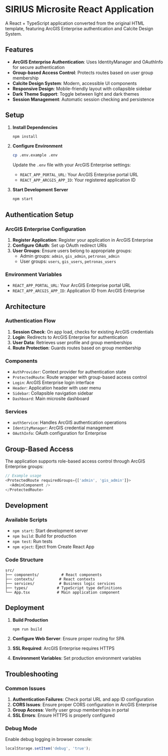 # SIRIUS Microsite React Application

A React + TypeScript application converted from the original HTML template, featuring ArcGIS Enterprise authentication and Calcite Design System.

## Features

- **ArcGIS Enterprise Authentication**: Uses IdentityManager and OAuthInfo for secure authentication
- **Group-based Access Control**: Protects routes based on user group membership
- **Calcite Design System**: Modern, accessible UI components
- **Responsive Design**: Mobile-friendly layout with collapsible sidebar
- **Dark Theme Support**: Toggle between light and dark themes
- **Session Management**: Automatic session checking and persistence

## Setup

1. **Install Dependencies**
   ```bash
   npm install
   ```

2. **Configure Environment**
   ```bash
   cp .env.example .env
   ```
   
   Update the `.env` file with your ArcGIS Enterprise settings:
   - `REACT_APP_PORTAL_URL`: Your ArcGIS Enterprise portal URL
   - `REACT_APP_ARCGIS_APP_ID`: Your registered application ID

3. **Start Development Server**
   ```bash
   npm start
   ```

## Authentication Setup

### ArcGIS Enterprise Configuration

1. **Register Application**: Register your application in ArcGIS Enterprise
2. **Configure OAuth**: Set up OAuth redirect URIs
3. **User Groups**: Ensure users belong to appropriate groups:
   - Admin groups: `admin`, `gis_admin`, `petronas_admin`
   - User groups: `users`, `gis_users`, `petronas_users`

### Environment Variables

- `REACT_APP_PORTAL_URL`: Your ArcGIS Enterprise portal URL
- `REACT_APP_ARCGIS_APP_ID`: Application ID from ArcGIS Enterprise

## Architecture

### Authentication Flow

1. **Session Check**: On app load, checks for existing ArcGIS credentials
2. **Login**: Redirects to ArcGIS Enterprise for authentication
3. **User Data**: Retrieves user profile and group memberships
4. **Route Protection**: Guards routes based on group membership

### Components

- `AuthProvider`: Context provider for authentication state
- `ProtectedRoute`: Route wrapper with group-based access control
- `Login`: ArcGIS Enterprise login interface
- `Header`: Application header with user menu
- `Sidebar`: Collapsible navigation sidebar
- `Dashboard`: Main microsite dashboard

### Services

- `authService`: Handles ArcGIS authentication operations
- `IdentityManager`: ArcGIS credential management
- `OAuthInfo`: OAuth configuration for Enterprise

## Group-Based Access

The application supports role-based access control through ArcGIS Enterprise groups:

```typescript
// Example usage
<ProtectedRoute requiredGroups={['admin', 'gis_admin']}>
  <AdminComponent />
</ProtectedRoute>
```

## Development

### Available Scripts

- `npm start`: Start development server
- `npm build`: Build for production
- `npm test`: Run tests
- `npm eject`: Eject from Create React App

### Code Structure

```
src/
├── components/          # React components
├── contexts/           # React contexts
├── services/           # Business logic services
├── types/             # TypeScript type definitions
└── App.tsx            # Main application component
```

## Deployment

1. **Build Production**
   ```bash
   npm run build
   ```

2. **Configure Web Server**: Ensure proper routing for SPA
3. **SSL Required**: ArcGIS Enterprise requires HTTPS
4. **Environment Variables**: Set production environment variables

## Troubleshooting

### Common Issues

1. **Authentication Failures**: Check portal URL and app ID configuration
2. **CORS Issues**: Ensure proper CORS configuration in ArcGIS Enterprise
3. **Group Access**: Verify user group memberships in portal
4. **SSL Errors**: Ensure HTTPS is properly configured

### Debug Mode

Enable debug logging in browser console:
```javascript
localStorage.setItem('debug', 'true');
```